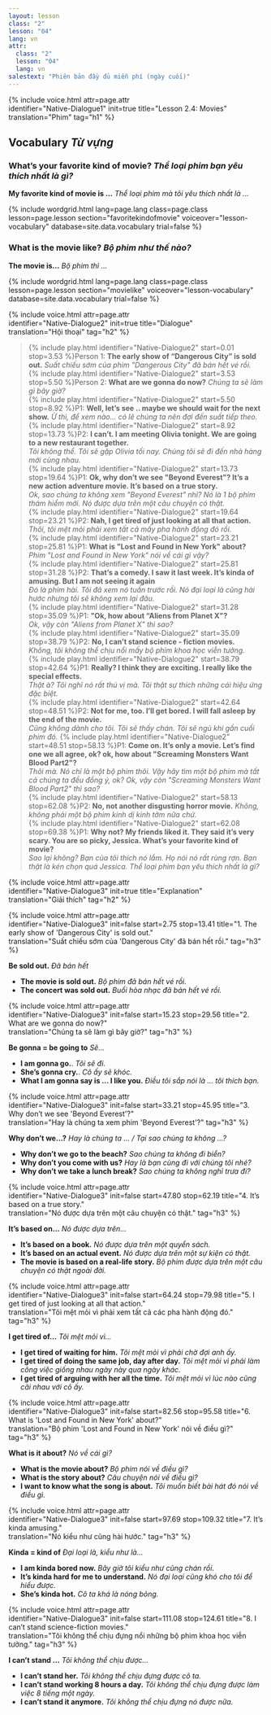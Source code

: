 ```yaml
---
layout: lesson
class: "2"
lesson: "04"
lang: vn
attr:
  class: "2"
  lesson: "04"
  lang: vn
salestext: "Phiên bản đầy đủ miễn phí (ngày cuối)"
---
```


{%  include voice.html attr=page.attr  
	identifier="Native-Dialogue1"  init=true
	title="Lesson 2.4: Movies"        
	translation="Phim"
    tag="h1" %}


## Vocabulary *Từ vựng*



### What’s your favorite kind of movie?  *Thể loại phim bạn yêu thích nhất là gì?*

**My favorite kind of movie is ...**  *Thể loại phim mà tôi yêu thích nhất là ...*

{% include wordgrid.html lang=page.lang
		class=page.class 
		lesson=page.lesson 
		section="favoritekindofmovie"
		voiceover="lesson-vocabulary"
		database=site.data.vocabulary 
		trial=false %}
		

### What is the movie like?  *Bộ phim như thế nào?*

**The movie is...**  *Bộ phim thì ...*

{% include wordgrid.html lang=page.lang
		class=page.class 
		lesson=page.lesson 
		section="movielike"
		voiceover="lesson-vocabulary"
		database=site.data.vocabulary 
		trial=false %}
		
{%  include voice.html attr=page.attr  
	identifier="Native-Dialogue2"  init=true
	title="Dialogue"        
	translation="Hội thoại"
    tag="h2" %}	

> {% include play.html identifier="Native-Dialogue2" start=0.01 stop=3.53 %}Person 1: **The early show of “Dangerous City” is sold out.**
*Suất chiếu sớm của phim "Dangerous City" đã bán hết vé rồi.*  
> {% include play.html identifier="Native-Dialogue2" start=3.53 stop=5.50 %}Person 2: **What are we gonna do now?** 
*Chúng ta sẽ làm gì bây giờ?*  
> {% include play.html identifier="Native-Dialogue2" start=5.50 stop=8.92 %}P1: **Well, let’s see .. maybe we should wait for the next show.** 
*Ừ thì, để xem nào... có lẽ chúng ta nên đợi đến suất tiếp theo.*   
> {% include play.html identifier="Native-Dialogue2" start=8.92 stop=13.73 %}P2: **I can’t. I am meeting Olivia tonight. We are going to a new restaurant together.**     
*Tôi không thể. Tôi sẽ gặp Olivia tối nay. Chúng tôi sẽ đi đến nhà hàng mới cùng nhau.*     
> {% include play.html identifier="Native-Dialogue2" start=13.73 stop=19.64 %}P1: **Ok, why don’t we see "Beyond Everest"? It’s a new action adventure movie. It’s based on a true story.**      
*Ok, sao chúng ta không xem "Beyond Everest" nhỉ? Nó là 1 bộ phim thám hiểm mới. Nó được dựa trên một câu chuyện có thật.*       
> {% include play.html identifier="Native-Dialogue2" start=19.64 stop=23.21 %}P2: **Nah, I get tired of just looking at all that action.**
*Thôi, tôi mệt mỏi phải xem tất cả mấy pha hành động đó rồi.*       
> {% include play.html identifier="Native-Dialogue2" start=23.21 stop=25.81 %}P1: **What is "Lost and Found in New York" about?**
*Phim "Lost and Found in New York" nói về cái gì vậy?*      
> {% include play.html identifier="Native-Dialogue2" start=25.81 stop=31.28 %}P2: **That’s a comedy. I saw it last week. It’s kinda of amusing. But I am not seeing it again**     
*Đó là phim hài. Tôi đã xem nó tuần trước rồi. Nó đại loại là cũng hài hước nhưng tôi sẽ không xem lại đâu.*      
> {% include play.html identifier="Native-Dialogue2" start=31.28 stop=35.09 %}P1: **"Ok, how about “Aliens from Planet X"?**     
*Ok, vậy còn "Aliens from Planet X" thì sao?*      
> {% include play.html identifier="Native-Dialogue2" start=35.09 stop=38.79 %}P2: **No, I can’t stand science - fiction movies.**    
*Không, tôi không thể chịu nổi mấy bộ phim khoa học viễn tưởng.*      
> {% include play.html identifier="Native-Dialogue2" start=38.79 stop=42.64 %}P1: **Really? I think they are exciting. I really like the special effects.**     
*Thật à? Tôi nghĩ nó rất thú vị mà. Tôi thật sự thích những cái hiệu ứng đặc biệt.*  
> {% include play.html identifier="Native-Dialogue2" start=42.64 stop=48.51 %}P2: **Not for me, too. I’ll get bored. I will fall asleep by the end of the movie.**      
*Cũng không dành cho tôi. Tôi sẽ thấy chán. Tôi sẽ ngủ khi gần cuối phim đó.* 
> {% include play.html identifier="Native-Dialogue2" start=48.51 stop=58.13 %}P1: **Come on. It’s only a movie. Let’s find one we all agree, ok? ok, how about "Screaming Monsters Want Blood Part2"?**      
*Thôi mà. Nó chỉ là một bộ phim thôi. Vậy hãy tìm một bộ phim mà tất cả chúng ta đều đồng ý, ok? Ok, vậy còn "Screaming Monsters Want Blood Part2" thì sao?*    
> {% include play.html identifier="Native-Dialogue2" start=58.13 stop=62.08 %}P2: **No, not another disgusting horror movie.**
*Không, không phải một bộ phim kinh dị kinh tởm nữa chứ.*      
> {% include play.html identifier="Native-Dialogue2" start=62.08 stop=69.38 %}P1: **Why not? My friends liked it. They said it’s very scary. You are so picky, Jessica. What’s your favorite kind of movie?**     
*Sao lại không? Bạn của tôi thích nó lắm. Họ nói nó rất rùng rợn. Bạn thật là kén chọn quá Jessica. Thể loại phim bạn yêu thích nhất là gì?*      

{%  include voice.html attr=page.attr  
	identifier="Native-Dialogue3"  init=true
	title="Explanation"        
	translation="Giải thích"
    tag="h2" %}	

{%  include voice.html attr=page.attr  
	identifier="Native-Dialogue3"  init=false start=2.75 stop=13.41
	title="1. The early show of 'Dangerous City' is sold out."        
	translation="Suất chiếu sớm của 'Dangerous City' đã bán hết rồi."
    tag="h3" %}

**Be sold out.**  *Đã bán hết*

- **The movie is sold out.** *Bộ phim đã bán hết vé rồi.*    
- **The concert was sold out.** *Buổi hòa nhạc đã bán hết vé rồi.*    

{%  include voice.html attr=page.attr  
	identifier="Native-Dialogue3"  init=false start=15.23 stop=29.56
	title="2. What are we gonna do now?"        
	translation="Chúng ta sẽ làm gì bây giờ?"
    tag="h3" %}

**Be gonna = be going to** *Sẽ...*

- **I am gonna go.**. *Tôi sẽ đi.*   
- **She’s gonna cry.**. *Cô ấy sẽ khóc.*    
- **What I am gonna say is … I like you.** *Điều tôi sắp nói là … tôi thích bạn.*     

{%  include voice.html attr=page.attr  
	identifier="Native-Dialogue3"  init=false start=33.21 stop=45.95
	title="3. Why don’t we see 'Beyond Everest'?"        
	translation="Hay là chúng ta xem phim 'Beyond Everest'?"
    tag="h3" %}

**Why don’t we…?**  *Hay là chúng ta ... / Tại sao chúng ta không ...?*

- **Why don’t we go to the beach?** *Sao chúng ta không đi biển?*    
- **Why don’t you come with us?** *Hay là bạn cùng đi với chúng tôi nhé?*   
- **Why don’t we take a lunch break?** *Sao chúng ta không nghỉ trưa đi?*   

{%  include voice.html attr=page.attr  
	identifier="Native-Dialogue3"  init=false start=47.80 stop=62.19
	title="4. It’s based on a true story."        
	translation="Nó được dựa trên một câu chuyện có thật."
    tag="h3" %}

**It’s based on…**  *Nó được dựa trên...*

- **It’s based on a book.** *Nó được dựa trên một quyển sách.*
- **It’s based on an actual event.** *Nó được dựa trên một sự kiện có thật.*
- **The movie is based on a real-life story.** *Bộ phim được dựa trên một câu chuyện có thật ngoài đời.*

{%  include voice.html attr=page.attr  
	identifier="Native-Dialogue3"  init=false start=64.24 stop=79.98
	title="5. I get tired of just looking at all that action."        
	translation="Tôi mệt mỏi vì phải xem tất cả các pha hành động đó."
    tag="h3" %}

**I get tired of…** *Tôi mệt mỏi vì...*

- **I get tired of waiting for him.** *Tôi mệt mỏi vì phải chờ đợi anh ấy.*    
- **I get tired of doing the same job, day after day.** *Tôi mệt mỏi vì phải làm công việc giống nhau ngày này qua ngày khác.*    
- **I get tired of arguing with her all the time.** *Tôi mệt mỏi vì lúc nào cũng cãi nhau với cô ấy.*    

{%  include voice.html attr=page.attr  
	identifier="Native-Dialogue3"  init=false start=82.56 stop=95.58
	title="6. What is 'Lost and Found in New York' about?"        
	translation="Bộ phim 'Lost and Found in New York' nói về điều gì?"
    tag="h3" %}

**What is it about?**  *Nó về cái gì?*

- **What is the movie about?** *Bộ phim nói về điều gì?*   
- **What is the story about?** *Câu chuyện nói về điều gì?*   
- **I want to know what the song is about.** *Tôi muốn biết bài hát đó nói về điều gì.*   

{%  include voice.html attr=page.attr  
	identifier="Native-Dialogue3"  init=false start=97.69 stop=109.32
	title="7. It’s kinda amusing."        
	translation="Nó kiểu như cũng hài hước."
    tag="h3" %}

**Kinda = kind of** *Đại loại là, kiểu như là...*

- **I am kinda bored now.** *Bây giờ tôi kiểu như cũng chán rồi.*
- **It’s kinda hard for me to understand.** *Nó đại loại cũng khó cho tôi để hiểu được.*
- **She’s kinda hot.** *Cô ta khá là nóng bỏng.*

{%  include voice.html attr=page.attr  
	identifier="Native-Dialogue3"  init=false start=111.08 stop=124.61
	title="8. I can’t stand science-fiction movies."        
	translation="Tôi không thể chịu đựng nổi những bộ phim khoa học viễn tưởng."
    tag="h3" %}

**I can’t stand …**  *Tôi không thể chịu được...*

- **I can’t stand her.** *Tôi không thể chịu đựng được cô ta.*
- **I can’t stand working 8 hours a day.** *Tôi không thể chịu đựng được làm việc 8 tiếng một ngày.*
- **I can’t stand it anymore.** *Tôi không thể chịu đựng nó được nữa.*

 
